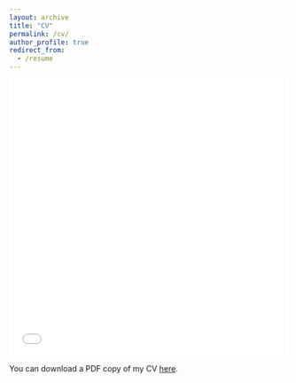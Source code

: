 ```yaml
---
layout: archive
title: "CV"
permalink: /cv/
author_profile: true
redirect_from:
  - /resume
---
```


<iframe src="/files/pdf/Plescia_CV_December2023.pdf" width="100%" height="500" frameborder="no" border="0" marginwidth="0" marginheight="0"></iframe>

You can download a PDF copy of my CV [here](/files/pdf/Plescia_CV_December2023.pdf).
